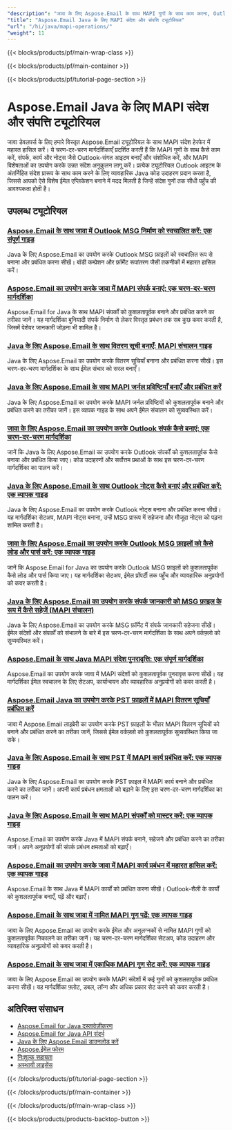 ```yaml
---
"description": "जावा के लिए Aspose.Email के साथ MAPI गुणों के साथ काम करना, Outlook-संगत आइटम बनाना और निम्न-स्तरीय संदेश विशेषताओं में हेरफेर करना सीखें।"
"title": "Aspose.Email Java के लिए MAPI संदेश और संपत्ति ट्यूटोरियल"
"url": "/hi/java/mapi-operations/"
"weight": 11
---
```


{{< blocks/products/pf/main-wrap-class >}}

{{< blocks/products/pf/main-container >}}

{{< blocks/products/pf/tutorial-page-section >}}
# Aspose.Email Java के लिए MAPI संदेश और संपत्ति ट्यूटोरियल

जावा डेवलपर्स के लिए हमारे विस्तृत Aspose.Email ट्यूटोरियल के साथ MAPI संदेश हेरफेर में महारत हासिल करें। ये चरण-दर-चरण मार्गदर्शिकाएँ प्रदर्शित करती हैं कि MAPI गुणों के साथ कैसे काम करें, संपर्क, कार्य और नोट्स जैसे Outlook-संगत आइटम बनाएँ और संशोधित करें, और MAPI विशेषताओं का उपयोग करके उन्नत संदेश अनुकूलन लागू करें। प्रत्येक ट्यूटोरियल Outlook आइटम के अंतर्निहित संदेश प्रारूप के साथ काम करने के लिए व्यावहारिक Java कोड उदाहरण प्रदान करता है, जिससे आपको ऐसे विशेष ईमेल एप्लिकेशन बनाने में मदद मिलती है जिन्हें संदेश गुणों तक सीधी पहुँच की आवश्यकता होती है।

## उपलब्ध ट्यूटोरियल

### [Aspose.Email के साथ जावा में Outlook MSG निर्माण को स्वचालित करें: एक संपूर्ण गाइड](./automate-outlook-msg-creation-aspose-email-java/)
Java के लिए Aspose.Email का उपयोग करके Outlook MSG फ़ाइलों को स्वचालित रूप से बनाना और प्रबंधित करना सीखें। बॉडी कम्प्रेशन और फ़ॉर्मेट रूपांतरण जैसी तकनीकों में महारत हासिल करें।

### [Aspose.Email का उपयोग करके जावा में MAPI संपर्क बनाएं: एक चरण-दर-चरण मार्गदर्शिका](./create-mapi-contacts-aspose-email-java/)
Aspose.Email for Java के साथ MAPI संपर्कों को कुशलतापूर्वक बनाने और प्रबंधित करने का तरीका जानें। यह मार्गदर्शिका बुनियादी संपर्क निर्माण से लेकर विस्तृत प्रबंधन तक सब कुछ कवर करती है, जिसमें पेशेवर जानकारी जोड़ना भी शामिल है।

### [Java के लिए Aspose.Email के साथ वितरण सूची बनाएँ: MAPI संचालन गाइड](./aspose-email-java-distribution-list-creation/)
Java के लिए Aspose.Email का उपयोग करके वितरण सूचियाँ बनाना और प्रबंधित करना सीखें। इस चरण-दर-चरण मार्गदर्शिका के साथ ईमेल संचार को सरल बनाएँ।

### [Java के लिए Aspose.Email के साथ MAPI जर्नल प्रविष्टियाँ बनाएँ और प्रबंधित करें](./create-manage-mapijournal-entries-aspose-email-java/)
Java के लिए Aspose.Email का उपयोग करके MAPI जर्नल प्रविष्टियों को कुशलतापूर्वक बनाने और प्रबंधित करने का तरीका जानें। इस व्यापक गाइड के साथ अपने ईमेल संचालन को सुव्यवस्थित करें।

### [जावा के लिए Aspose.Email का उपयोग करके Outlook संपर्क कैसे बनाएं: एक चरण-दर-चरण मार्गदर्शिका](./create-outlook-contact-aspose-email-java/)
जानें कि Java के लिए Aspose.Email का उपयोग करके Outlook संपर्कों को कुशलतापूर्वक कैसे बनाया और प्रबंधित किया जाए। कोड उदाहरणों और सर्वोत्तम प्रथाओं के साथ इस चरण-दर-चरण मार्गदर्शिका का पालन करें।

### [Java के लिए Aspose.Email के साथ Outlook नोट्स कैसे बनाएं और प्रबंधित करें: एक व्यापक गाइड](./create-manage-outlook-notes-aspose-email-java/)
Java के लिए Aspose.Email का उपयोग करके Outlook नोट्स बनाना और प्रबंधित करना सीखें। यह मार्गदर्शिका सेटअप, MAPI नोट्स बनाना, उन्हें MSG प्रारूप में सहेजना और मौजूदा नोट्स को पढ़ना शामिल करती है।

### [जावा के लिए Aspose.Email का उपयोग करके Outlook MSG फ़ाइलों को कैसे लोड और पार्स करें: एक व्यापक गाइड](./outlook-msg-aspose-email-java-guide/)
जानें कि Aspose.Email for Java का उपयोग करके Outlook MSG फ़ाइलों को कुशलतापूर्वक कैसे लोड और पार्स किया जाए। यह मार्गदर्शिका सेटअप, ईमेल प्रॉपर्टी तक पहुँच और व्यावहारिक अनुप्रयोगों को कवर करती है।

### [Java के लिए Aspose.Email का उपयोग करके संपर्क जानकारी को MSG फ़ाइल के रूप में कैसे सहेजें (MAPI संचालन)](./save-contacts-msg-aspose-email-java/)
Java के लिए Aspose.Email का उपयोग करके MSG फ़ॉर्मेट में संपर्क जानकारी सहेजना सीखें। ईमेल संदेशों और संपर्कों को संभालने के बारे में इस चरण-दर-चरण मार्गदर्शिका के साथ अपने वर्कफ़्लो को सुव्यवस्थित करें।

### [Aspose.Email के साथ Java MAPI संदेश पुनरावृत्ति: एक संपूर्ण मार्गदर्शिका](./java-mapi-message-iteration-aspose-email-guide/)
Aspose.Email का उपयोग करके जावा में MAPI संदेशों को कुशलतापूर्वक पुनरावृत्त करना सीखें। यह मार्गदर्शिका ईमेल स्वचालन के लिए सेटअप, कार्यान्वयन और व्यावहारिक अनुप्रयोगों को कवर करती है।

### [Aspose.Email Java का उपयोग करके PST फ़ाइलों में MAPI वितरण सूचियाँ प्रबंधित करें](./aspose-email-java-mapi-distribution-lists-pst/)
जावा में Aspose.Email लाइब्रेरी का उपयोग करके PST फ़ाइलों के भीतर MAPI वितरण सूचियों को बनाने और प्रबंधित करने का तरीका जानें, जिससे ईमेल वर्कफ़्लो को कुशलतापूर्वक सुव्यवस्थित किया जा सके।

### [Java के लिए Aspose.Email के साथ PST में MAPI कार्य प्रबंधित करें: एक व्यापक गाइड](./manage-mapi-tasks-pst-aspose-email-java/)
Java के लिए Aspose.Email का उपयोग करके PST फ़ाइल में MAPI कार्य बनाने और प्रबंधित करने का तरीका जानें। अपनी कार्य प्रबंधन क्षमताओं को बढ़ाने के लिए इस चरण-दर-चरण मार्गदर्शिका का पालन करें।

### [Java के लिए Aspose.Email के साथ MAPI संपर्कों को मास्टर करें: एक व्यापक गाइड](./create-manage-mapi-contacts-aspose-email-java/)
Aspose.Email का उपयोग करके Java में MAPI संपर्क बनाने, सहेजने और प्रबंधित करने का तरीका जानें। अपने अनुप्रयोगों की संपर्क प्रबंधन क्षमताओं को बढ़ाएँ।

### [Aspose.Email का उपयोग करके जावा में MAPI कार्य प्रबंधन में महारत हासिल करें: एक व्यापक गाइड](./master-mapi-task-management-java-aspose-email/)
Aspose.Email के साथ Java में MAPI कार्यों को प्रबंधित करना सीखें। Outlook-शैली के कार्यों को कुशलतापूर्वक बनाएँ, पढ़ें और बढ़ाएँ।

### [Aspose.Email के साथ जावा में नामित MAPI गुण पढ़ें: एक व्यापक गाइड](./read-named-mapi-properties-aspose-email-java/)
जावा के लिए Aspose.Email का उपयोग करके ईमेल और अनुलग्नकों से नामित MAPI गुणों को कुशलतापूर्वक निकालने का तरीका जानें। यह चरण-दर-चरण मार्गदर्शिका सेटअप, कोड उदाहरण और व्यावहारिक अनुप्रयोगों को कवर करती है।

### [Aspose.Email के साथ जावा में एकाधिक MAPI गुण सेट करें: एक व्यापक गाइड](./aspose-email-java-set-mapi-properties/)
जावा के लिए Aspose.Email का उपयोग करके MAPI संदेशों में कई गुणों को कुशलतापूर्वक प्रबंधित करना सीखें। यह मार्गदर्शिका फ़्लोट, डबल, लॉन्ग और अधिक प्रकार सेट करने को कवर करती है।

## अतिरिक्त संसाधन

- [Aspose.Email for Java दस्तावेज़ीकरण](https://docs.aspose.com/email/java/)
- [Aspose.Email for Java API संदर्भ](https://reference.aspose.com/email/java/)
- [Java के लिए Aspose.Email डाउनलोड करें](https://releases.aspose.com/email/java/)
- [Aspose.ईमेल फोरम](https://forum.aspose.com/c/email)
- [निःशुल्क सहायता](https://forum.aspose.com/)
- [अस्थायी लाइसेंस](https://purchase.aspose.com/temporary-license/)

{{< /blocks/products/pf/tutorial-page-section >}}

{{< /blocks/products/pf/main-container >}}

{{< /blocks/products/pf/main-wrap-class >}}

{{< blocks/products/products-backtop-button >}}
